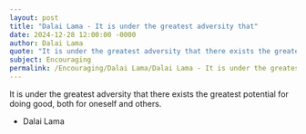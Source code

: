 ```yaml
---
layout: post
title: "Dalai Lama - It is under the greatest adversity that"
date: 2024-12-28 12:00:00 -0000
author: Dalai Lama
quote: "It is under the greatest adversity that there exists the greatest potential for doing good, both for oneself and others."
subject: Encouraging
permalink: /Encouraging/Dalai Lama/Dalai Lama - It is under the greatest adversity that
---
```


It is under the greatest adversity that there exists the greatest potential for doing good, both for oneself and others.

- Dalai Lama
